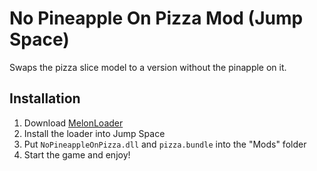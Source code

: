 # No Pineapple On Pizza Mod (Jump Space)
Swaps the pizza slice model to a version without the pinapple on it.

## Installation
1. Download [MelonLoader](https://melonwiki.xyz/#/README?id=automated-installation)
2. Install the loader into Jump Space
3. Put `NoPineappleOnPizza.dll` and `pizza.bundle` into the "Mods" folder
4. Start the game and enjoy!
